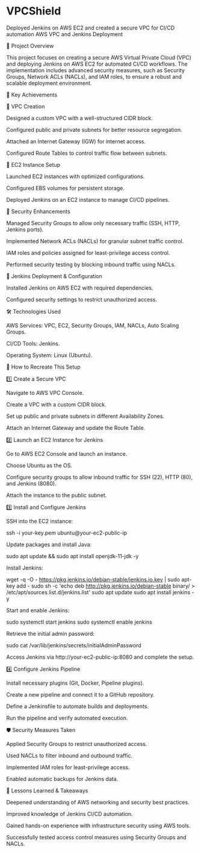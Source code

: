 # VPCShield
Deployed Jenkins on AWS EC2 and created a secure VPC for CI/CD automation
AWS VPC and Jenkins Deployment

📌 Project Overview

This project focuses on creating a secure AWS Virtual Private Cloud (VPC) and deploying Jenkins on AWS EC2 for automated CI/CD workflows. The implementation includes advanced security measures, such as Security Groups, Network ACLs (NACLs), and IAM roles, to ensure a robust and scalable deployment environment.

🚀 Key Achievements

🔹 VPC Creation

Designed a custom VPC with a well-structured CIDR block.

Configured public and private subnets for better resource segregation.

Attached an Internet Gateway (IGW) for internet access.

Configured Route Tables to control traffic flow between subnets.

🔹 EC2 Instance Setup

Launched EC2 instances with optimized configurations.

Configured EBS volumes for persistent storage.

Deployed Jenkins on an EC2 instance to manage CI/CD pipelines.

🔹 Security Enhancements

Managed Security Groups to allow only necessary traffic (SSH, HTTP, Jenkins ports).

Implemented Network ACLs (NACLs) for granular subnet traffic control.

IAM roles and policies assigned for least-privilege access control.

Performed security testing by blocking inbound traffic using NACLs.

🔹 Jenkins Deployment & Configuration

Installed Jenkins on AWS EC2 with required dependencies.

Configured security settings to restrict unauthorized access.

🛠️ Technologies Used

AWS Services: VPC, EC2, Security Groups, IAM, NACLs, Auto Scaling Groups.

CI/CD Tools: Jenkins.

Operating System: Linux (Ubuntu).

📖 How to Recreate This Setup

1️⃣ Create a Secure VPC

Navigate to AWS VPC Console.

Create a VPC with a custom CIDR block.

Set up public and private subnets in different Availability Zones.

Attach an Internet Gateway and update the Route Table.

2️⃣ Launch an EC2 Instance for Jenkins

Go to AWS EC2 Console and launch an instance.

Choose Ubuntu as the OS.

Configure security groups to allow inbound traffic for SSH (22), HTTP (80), and Jenkins (8080).

Attach the instance to the public subnet.

3️⃣ Install and Configure Jenkins

SSH into the EC2 instance:

ssh -i your-key.pem ubuntu@your-ec2-public-ip

Update packages and install Java:

sudo apt update && sudo apt install openjdk-11-jdk -y

Install Jenkins:

wget -q -O - https://pkg.jenkins.io/debian-stable/jenkins.io.key | sudo apt-key add -
sudo sh -c 'echo deb http://pkg.jenkins.io/debian-stable binary/ > /etc/apt/sources.list.d/jenkins.list'
sudo apt update
sudo apt install jenkins -y

Start and enable Jenkins:

sudo systemctl start jenkins
sudo systemctl enable jenkins

Retrieve the initial admin password:

sudo cat /var/lib/jenkins/secrets/initialAdminPassword

Access Jenkins via http://your-ec2-public-ip:8080 and complete the setup.

4️⃣ Configure Jenkins Pipeline

Install necessary plugins (Git, Docker, Pipeline plugins).

Create a new pipeline and connect it to a GitHub repository.

Define a Jenkinsfile to automate builds and deployments.

Run the pipeline and verify automated execution.

🛡️ Security Measures Taken

Applied Security Groups to restrict unauthorized access.

Used NACLs to filter inbound and outbound traffic.

Implemented IAM roles for least-privilege access.

Enabled automatic backups for Jenkins data.

🎯 Lessons Learned & Takeaways

Deepened understanding of AWS networking and security best practices.

Improved knowledge of Jenkins CI/CD automation.

Gained hands-on experience with infrastructure security using AWS tools.

Successfully tested access control measures using Security Groups and NACLs.
